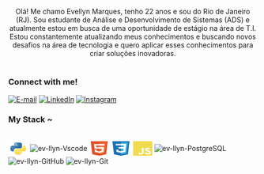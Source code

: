 <p align="center"> Olá! Me chamo Evellyn Marques, tenho 22 anos e sou do Rio de Janeiro (RJ).
Sou estudante de Análise e Desenvolvimento de Sistemas (ADS) e atualmente estou em busca de uma oportunidade de estágio na área de T.I.
Estou constantemente atualizando meus conhecimentos e buscando novos desafios na área de tecnologia e quero aplicar esses conhecimentos para criar soluções inovadoras.
  
#

<div> 

<h3 align="left">Connect with me!</h3>

  [![E-mail](https://img.shields.io/badge/-Email-000?style=for-the-badge&logo=microsoft-outlook&logoColor=FF00F6&color:FFF)](mailto:evellynmarquesf2@gmail.com)
[![LinkedIn](https://img.shields.io/badge/-LinkedIn-000?style=for-the-badge&logo=linkedin&logoColor=FF00F6&color:FFF)](https://www.linkedin.com/in/evellyn-marques/)
[![Instagram](https://img.shields.io/badge/-Instagram-000?style=for-the-badge&logo=instagram&logoColor=FF00F6&color:FFF)](https://www.instagram.com/ev_llyyn/)




<h3 align="left">My Stack ~</h3>

<div style="display: inline_block"><br>
  <img align="center" alt="ev-llyn-Python" height="30" width="40" src="https://raw.githubusercontent.com/devicons/devicon/master/icons/python/python-original.svg">
  <img align="center" alt="ev-llyn-Vscode" height="30" widht="40" src="https://cdn.jsdelivr.net/gh/devicons/devicon@latest/icons/vscode/vscode-original.svg">
  <img align="center" alt="ev-llyn-HTML" height="30" width="40" src="https://raw.githubusercontent.com/devicons/devicon/master/icons/html5/html5-original.svg">
  <img align="center" alt="ev-llyn-CSS" height="30" width="40" src="https://raw.githubusercontent.com/devicons/devicon/master/icons/css3/css3-original.svg">
  <img align="center" alt="ev-llyn-Js" height="30" width="40" src="https://raw.githubusercontent.com/devicons/devicon/master/icons/javascript/javascript-plain.svg">
  <img align="center" alt="ev-llyn-PostgreSQL" height="30" width="40" src="https://cdn.jsdelivr.net/gh/devicons/devicon@latest/icons/postgresql/postgresql-original.svg">
  <img align="center" alt="ev-llyn-GitHub" height="30" width="40" src="https://cdn.jsdelivr.net/gh/devicons/devicon@latest/icons/github/github-original.svg">
  <img align="center" alt="ev-llyn-Git" height="30" width="40" src="https://cdn.jsdelivr.net/gh/devicons/devicon@latest/icons/git/git-original.svg">

</div>



